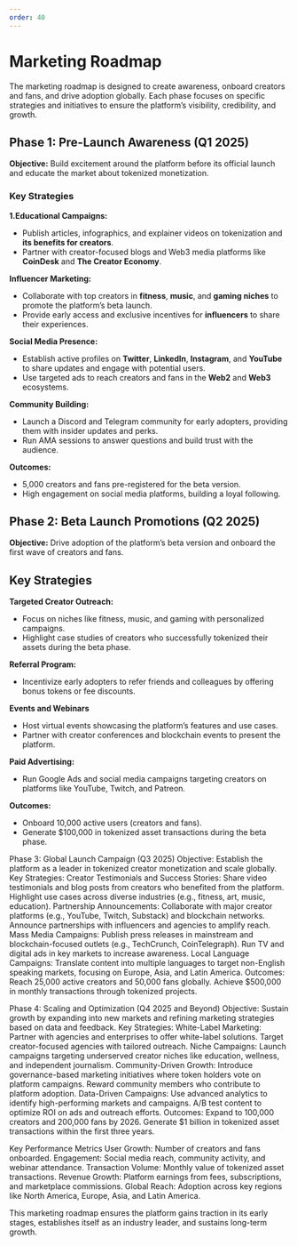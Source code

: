 ```yaml
---
order: 40
---
```


# Marketing Roadmap

The marketing roadmap is designed to create awareness, onboard creators and fans, and drive adoption globally. Each phase focuses on specific strategies and initiatives to ensure the platform’s visibility, credibility, and growth.

## Phase 1: Pre-Launch Awareness (Q1 2025)

**Objective:** Build excitement around the platform before its official launch and educate the market about tokenized monetization.

### Key Strategies

**1.Educational Campaigns:**

- Publish articles, infographics, and explainer videos on tokenization and **its benefits for creators**.
- Partner with creator-focused blogs and Web3 media platforms like **CoinDesk** and **The Creator Economy**.

**Influencer Marketing:**

- Collaborate with top creators in **fitness**, **music**, and **gaming niches** to promote the platform’s beta launch.
- Provide early access and exclusive incentives for **influencers** to share their experiences.

**Social Media Presence:**

- Establish active profiles on **Twitter**, **LinkedIn**, **Instagram**, and **YouTube** to share updates and engage with potential users.
- Use targeted ads to reach creators and fans in the **Web2** and **Web3** ecosystems.

**Community Building:**

- Launch a Discord and Telegram community for early adopters, providing them with insider updates and perks.
- Run AMA sessions to answer questions and build trust with the audience.

**Outcomes:**

- 5,000 creators and fans pre-registered for the beta version.
- High engagement on social media platforms, building a loyal following.

## Phase 2: Beta Launch Promotions (Q2 2025)

**Objective:** Drive adoption of the platform’s beta version and onboard the first wave of creators and fans.

## Key Strategies

**Targeted Creator Outreach:**

- Focus on niches like fitness, music, and gaming with personalized campaigns.
- Highlight case studies of creators who successfully tokenized their assets during the beta phase.

**Referral Program:**

- Incentivize early adopters to refer friends and colleagues by offering bonus tokens or fee discounts.

**Events and Webinars**

- Host virtual events showcasing the platform’s features and use cases.
- Partner with creator conferences and blockchain events to present the platform.

**Paid Advertising:**

- Run Google Ads and social media campaigns targeting creators on platforms like YouTube, Twitch, and Patreon.

**Outcomes:**

- Onboard 10,000 active users (creators and fans).
- Generate $100,000 in tokenized asset transactions during the beta phase.

Phase 3: Global Launch Campaign (Q3 2025)
Objective: Establish the platform as a leader in tokenized creator monetization and scale globally.
Key Strategies:
Creator Testimonials and Success Stories:
Share video testimonials and blog posts from creators who benefited from the platform.
Highlight use cases across diverse industries (e.g., fitness, art, music, education).
Partnership Announcements:
Collaborate with major creator platforms (e.g., YouTube, Twitch, Substack) and blockchain networks.
Announce partnerships with influencers and agencies to amplify reach.
Mass Media Campaigns:
Publish press releases in mainstream and blockchain-focused outlets (e.g., TechCrunch, CoinTelegraph).
Run TV and digital ads in key markets to increase awareness.
Local Language Campaigns:
Translate content into multiple languages to target non-English speaking markets, focusing on Europe, Asia, and Latin America.
Outcomes:
Reach 25,000 active creators and 50,000 fans globally.
Achieve $500,000 in monthly transactions through tokenized projects.

Phase 4: Scaling and Optimization (Q4 2025 and Beyond)
Objective: Sustain growth by expanding into new markets and refining marketing strategies based on data and feedback.
Key Strategies:
White-Label Marketing:
Partner with agencies and enterprises to offer white-label solutions.
Target creator-focused agencies with tailored outreach.
Niche Campaigns:
Launch campaigns targeting underserved creator niches like education, wellness, and independent journalism.
Community-Driven Growth:
Introduce governance-based marketing initiatives where token holders vote on platform campaigns.
Reward community members who contribute to platform adoption.
Data-Driven Campaigns:
Use advanced analytics to identify high-performing markets and campaigns.
A/B test content to optimize ROI on ads and outreach efforts.
Outcomes:
Expand to 100,000 creators and 200,000 fans by 2026.
Generate $1 billion in tokenized asset transactions within the first three years.

Key Performance Metrics
User Growth: Number of creators and fans onboarded.
Engagement: Social media reach, community activity, and webinar attendance.
Transaction Volume: Monthly value of tokenized asset transactions.
Revenue Growth: Platform earnings from fees, subscriptions, and marketplace commissions.
Global Reach: Adoption across key regions like North America, Europe, Asia, and Latin America.

This marketing roadmap ensures the platform gains traction in its early stages, establishes itself as an industry leader, and sustains long-term growth.
